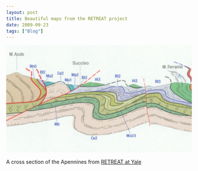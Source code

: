 ```yaml
---
layout: post
title: Beautiful maps from the RETREAT project
date: 2009-09-23
tags: ["Blog"]
---
```


![RETREAT](Picture-1.png "RETREAT")

A cross section of the Apennines from [RETREAT at Yale](http://earth.geology.yale.edu/RETREAT/maps.htm)